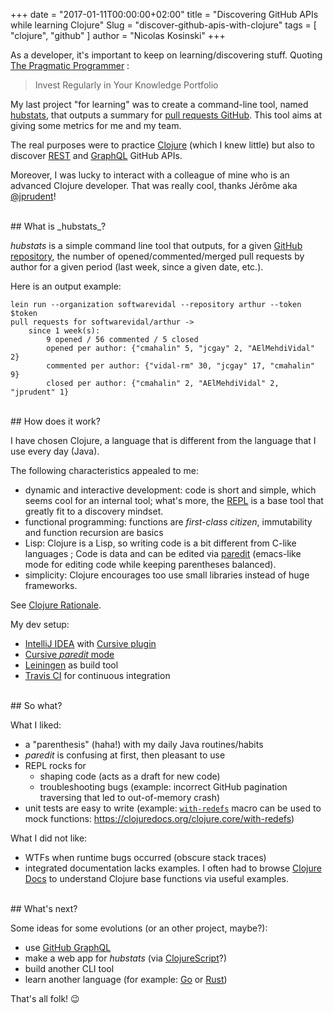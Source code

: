 +++
date = "2017-01-11T00:00:00+02:00"
title = "Discovering GitHub APIs while learning Clojure"
Slug = "discover-github-apis-with-clojure"
tags = [ "clojure", "github" ]
author = "Nicolas Kosinski"
+++

As a developer, it's important to keep on learning/discovering stuff. Quoting [The Pragmatic Programmer](https://pragprog.com/book/tpp/the-pragmatic-programmer) :
> Invest Regularly in Your Knowledge Portfolio


My last project "for learning" was to create a command-line tool, named [hubstats](https://github.com/nicokosi/hubstats), that outputs a summary for [pull requests GitHub](https://help.github.com/articles/github-glossary/#pull-request). This tool aims at giving some metrics for me and my team.

The real purposes were to practice [Clojure](https://clojure.org/) (which I knew little) but also to discover [REST](https://developer.github.com/v3/) and [GraphQL](https://developer.github.com/early-access/graphql/) GitHub APIs.

Moreover, I was lucky to interact with a colleague of mine who is an advanced Clojure developer. That was really cool, thanks Jérôme aka [@jprudent](https://github.com/jprudent)!

<br/>
## What is _hubstats_?

_hubstats_ is a simple command line tool that outputs, for a given [GitHub repository](https://help.github.com/articles/github-glossary/#repository), the number of opened/commented/merged pull requests by author for a given period (last week, since a given date, etc.).

Here is an output example:
```shell
lein run --organization softwarevidal --repository arthur --token $token
pull requests for softwarevidal/arthur ->
    since 1 week(s):
        9 opened / 56 commented / 5 closed
        opened per author: {"cmahalin" 5, "jcgay" 2, "AElMehdiVidal" 2}
        commented per author: {"vidal-rm" 30, "jcgay" 17, "cmahalin" 9}
        closed per author: {"cmahalin" 2, "AElMehdiVidal" 2, "jprudent" 1}
```

<br/>
## How does it work?

I have chosen Clojure, a language that is different from the language that I use every day (Java).

The following characteristics appealed to me:

* dynamic and interactive development: code is short and simple, which seems cool for an internal tool; what's more, the [REPL](https://clojure.org/about/dynamic#_the_repl) is a base tool that greatly fit to a discovery mindset.
* functional programming: functions are _first-class citizen_, immutability and function recursion are basics
* Lisp: Clojure is a Lisp, so writing code is a bit different from C-like languages ; Code is data and can be edited via [paredit](https://www.emacswiki.org/emacs/ParEdit) (emacs-like mode for editing code while keeping parentheses balanced).
* simplicity: Clojure encourages too use small libraries instead of huge frameworks.

See [Clojure Rationale](https://clojure.org/about/rationale).


My dev setup:

- [IntelliJ IDEA](https://www.jetbrains.com/idea/) with [Cursive plugin](https://cursive-ide.com/)
- [Cursive _paredit_ mode](https://cursive-ide.com/userguide/paredit.html)
- [Leiningen](https://leiningen.org/) as build tool
- [Travis CI](https://travis-ci.org/) for continuous integration

<br/>
## So what?

What I liked:

* a "parenthesis" (haha!) with my daily Java routines/habits
* _paredit_ is confusing at first, then pleasant to use
* REPL rocks for
    * shaping code (acts as a draft for new code)
    * troubleshooting bugs (example: incorrect GitHub pagination traversing that led to out-of-memory crash)
* unit tests are easy to write (example: [`with-redefs`](https://clojuredocs.org/clojure.core/with-redefs) macro can be used to mock functions: https://clojuredocs.org/clojure.core/with-redefs)

What I did not like:

* WTFs when runtime bugs occurred (obscure stack traces)
* integrated documentation lacks examples. I often had to browse [Clojure Docs](https://clojuredocs.org/) to understand Clojure base functions via useful examples.

<br/>
## What's next?

Some ideas for some evolutions (or an other project, maybe?):

* use [GitHub GraphQL](https://developer.github.com/early-access/graphql/)
* make a web app for _hubstats_ (via [ClojureScript](https://clojurescript.org/)?)
* build another CLI tool
* learn another language (for example: [Go](https://golang.org/) or [Rust](https://www.rust-lang.org/))

That's all folk! 😉
